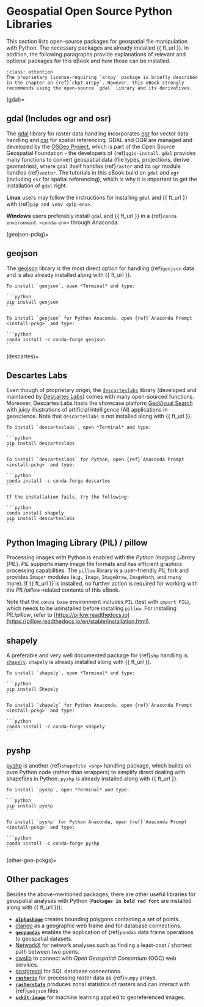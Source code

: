 # Geospatial Open Source Python Libraries

This section lists open-source packages for geospatial file manipulation with Python. The necessary packages are already installed {{ ft_url }}. In addition, the following paragraphs provide explanations of relevant and optional packages for this eBook and how those can be installed.

```{admonition} arcpy / ArcGIS
:class: attention
The proprietary license-requiring `arcpy` package is briefly described in the chapter on {ref}`chpt-arcpy`. However, this eBook strongly recommends using the open-source `gdal` library and its derivatives.
```

(gdal)=
## gdal (Includes ogr and osr)

The [gdal](https://gdal.org/) library for raster data handling incorporates [ogr](https://gdal.org/faq.html?highlight=ogr) for vector data handling and [osr](https://gdal.org/python/osgeo.osr-module.html) for spatial referencing. GDAL and OGR are managed and developed by the [OSGeo Project](http://www.osgeo.org/), which is part of the Open Source Geospatial Foundation -  the developers of {ref}`qgis-install`. `gdal` provides many functions to convert geospatial data (file types, projections, derive geometries), where `gdal` itself handles {ref}`raster` and its `ogr` module handles {ref}`vector`. The tutorials in this eBook build on `gdal` and `ogr` (including `osr` for spatial referencing), which is why it is important to get the installation of `gdal` right.

**Linux** users may follow the instructions for installing `gdal` and {{ ft_url }} with {ref}`pip and venv <pip-env>`.

**Windows** users preferably install `gdal` and {{ ft_url }} in a {ref}`conda environment <conda-env>` through Anaconda.


(geojson-pckg)=
## geojson
The [geojson](https://pypi.org/project/geojson/) library is the most direct option for handling {ref}`geojson` data and is also already installed along with {{ ft_url }}.

````{tabbed} Linux / pip
To install `geojson`, open *Terminal* and type:

```python
pip install geojson
```
````

````{tabbed} Windows / conda
To install `geojson` for Python Anaconda, open {ref}`Anaconda Prompt <install-pckg>` and type:

```python
conda install -c conda-forge geojson
```
````

(descartes)=
## Descartes Labs
Even though of proprietary origin, the [`descarteslabs`](https://docs.descarteslabs.com/api.html) library (developed and maintained by [Descartes Labs](https://www.descarteslabs.com/)) comes with many open-sourced functions. Moreover, Descartes Labs hosts the showcase platform [GeoVisual Search](https://search.descarteslabs.com/) with juicy illustrations of artificial intelligence (AI) applications in geoscience. Note that `descarteslabs` is not installed along with {{ ft_url }}.

````{tabbed} Linux / pip
To install `descarteslabs`, open *Terminal* and type:

```python
pip install descarteslabs
```
````

````{tabbed} Windows / conda
To install `descarteslabs` for Python, open {ref}`Anaconda Prompt <install-pckg>` and type:

```python
conda install -c conda-forge descartes
```

If the installation fails, try the following:

```python
conda install shapely
pip install descarteslabs
```
````

## Python Imaging Library (PIL) / pillow
Processing images with Python is enabled with the *Python Imaging Library* (*PIL*). *PIL* supports many image file formats and has efficient graphics processing capabilities. The `pillow` library is a user-friendly *PIL* fork and provides `Image*` modules (e.g., `Image`, `ImageDraw`, `ImageMath`, and many more). If {{ ft_url }} is installed, no further action is required for working with the *PIL*/*pillow*-related contents of this eBook.

Note that the `conda base` environment includes `PIL` (test with `import PIL`), which needs to be uninstalled before installing `pillow`. For installing *PIL*/*pillow*, refer to [https://pillow.readthedocs.io](https://pillow.readthedocs.io/en/stable/installation.html).

## shapely

A preferable and very well documented package for {ref}`shp` handling is [`shapely`](https://shapely.readthedocs.io/). `shapely` is already installed along with {{ ft_url }}.

````{tabbed} Linux / pip
To install `shapely`, open *Terminal* and type:

```python
pip install Shapely
```
````

````{tabbed} Windows / conda
To install `shapely` for Python Anaconda, open {ref}`Anaconda Prompt <install-pckg>` and type:

```python
conda install -c conda-forge shapely
```
````



## pyshp
[pyshp](https://pypi.org/project/pyshp/) is another {ref}`shapefile <shp>` handling package, which builds on pure Python code (rather than wrappers) to simplify direct dealing with shapefiles in Python. `pyshp` is already installed along with {{ ft_url }}.

````{tabbed} Linux / pip
To install `pyshp`, open *Terminal* and type:

```python
pip install pyshp
```
````

````{tabbed} Windows / conda
To install `pyshp` for Python Anaconda, open {ref}`Anaconda Prompt <install-pckg>` and type:

```python
conda install -c conda-forge pyshp
```
````

(other-geo-pckgs)=
## Other packages

Besides the above-mentioned packages, there are other useful libraries for geospatial analyses with Python (**`Packages in bold red font`** are installed along with {{ ft_url }}):

 * [**`alphashape`**](https://pypi.org/project/alphashape/) creates bounding polygons containing a set of points.
 * [django](https://docs.djangoproject.com/en/3.0/ref/contrib/gis/) as a geographic web frame and for database connections.
 * [**`geopandas`**](https://geopandas.org/) enables the application of {ref}`pandas` data frame operations to geospatial datasets.
 * [NetworkX](https://networkx.github.io/documentation/stable/index.html) for network analyses such as finding a least-cost / shortest path between two points.
  * [owslib](http://geopython.github.io/OWSLib/) to connect with *Open Geospatial Consortium* (OGC) web services.
  * [postgresql](https://www.postgresqltutorial.com/postgresql-python/) for SQL database connections.
 * [**`rasterio`**](https://rasterio.readthedocs.io/en/latest/) for processing raster data as {ref}`numpy` arrays.
 * [**`rasterstats`**](https://pythonhosted.org/rasterstats/) produces zonal statistics of rasters and can interact with {ref}`geojson` files.
 * [**`sckit-image`**](https://scikit-image.org/) for machine learning applied to georeferenced images.
